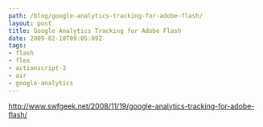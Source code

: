 ```yaml
---
path: /blog/google-analytics-tracking-for-adobe-flash/
layout: post
title: Google Analytics Tracking for Adobe Flash
date: 2009-02-10T09:05:09Z
tags:
- flash
- flex
- actionscript-3
- air
- google-analytics
---
```


<a href="http://www.swfgeek.net/2008/11/19/google-analytics-tracking-for-adobe-flash/">http://www.swfgeek.net/2008/11/19/google-analytics-tracking-for-adobe-flash/</a>